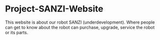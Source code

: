 # Project-SANZI-Website
This website is about our robot SANZI (underdevelopment). Where people can get to know about the robot can purchase, upgrade, service the robot or its parts.
